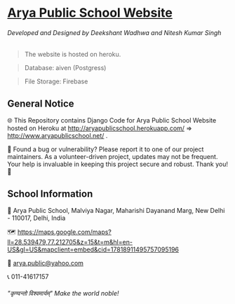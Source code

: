 # [Arya Public School Website](http://aryapublicschool.herokuapp.com/ "Arya Public School Website")

###### Developed and Designed by Deekshant Wadhwa and Nitesh Kumar Singh
> The website is hosted on heroku. 

> Database: aiven (Postgress)

> File Storage: Firebase

## General Notice
🌐 This Repository contains Django Code for Arya Public School Website hosted on Heroku at http://aryapublicschool.herokuapp.com/ => http://www.aryapublicschool.net/ . 

🐞 Found a bug or vulnerability? Please report it to one of our project maintainers. As a volunteer-driven project, updates may not be frequent. Your help is invaluable in keeping this project secure and robust. Thank you! 🚀

## School Information
🏫 Arya Public School, Malviya Nagar, Maharishi Dayanand Marg, New Delhi - 110017, Delhi, India

🗺️ https://maps.google.com/maps?ll=28.539479,77.212705&z=15&t=m&hl=en-US&gl=US&mapclient=embed&cid=17818911495757095196

📧 arya.public@yahoo.com

📞 011-41617157

###### "कृण्वन्तो विश्वमार्यम्" Make the world noble!
